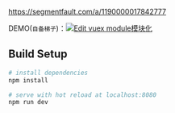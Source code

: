 https://segmentfault.com/a/1190000017842777

DEMO(`自备梯子`)：[![Edit vuex module模块化](https://codesandbox.io/static/img/play-codesandbox.svg)](https://codesandbox.io/s/92kjy998qo)
## Build Setup

``` bash
# install dependencies
npm install

# serve with hot reload at localhost:8080
npm run dev
```
